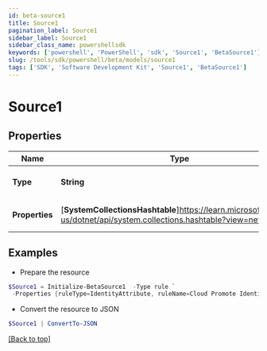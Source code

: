 ```yaml
---
id: beta-source1
title: Source1
pagination_label: Source1
sidebar_label: Source1
sidebar_class_name: powershellsdk
keywords: ['powershell', 'PowerShell', 'sdk', 'Source1', 'BetaSource1']
slug: /tools/sdk/powershell/beta/models/source1
tags: ['SDK', 'Software Development Kit', 'Source1', 'BetaSource1']
---
```


# Source1

## Properties

| Name | Type | Description | Notes |
| --- | --- | --- | --- |
| **Type** | **String** | Attribute mapping type. | [optional] |
| **Properties** | [**SystemCollectionsHashtable**]https://learn.microsoft.com/en-us/dotnet/api/system.collections.hashtable?view=net-9.0 | Attribute mapping properties. | [optional] |

## Examples

- Prepare the resource

```powershell
$Source1 = Initialize-BetaSource1  -Type rule `
 -Properties {ruleType=IdentityAttribute, ruleName=Cloud Promote Identity Attribute}
```

- Convert the resource to JSON

```powershell
$Source1 | ConvertTo-JSON
```

[[Back to top]](#)

